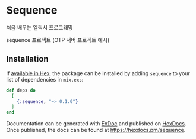 # Sequence

처음 배우는 엘릭서 프로그래밍

sequence 프로젝트 (OTP 서버 프로젝트 예시)

## Installation

If [available in Hex](https://hex.pm/docs/publish), the package can be installed
by adding `sequence` to your list of dependencies in `mix.exs`:

```elixir
def deps do
  [
    {:sequence, "~> 0.1.0"}
  ]
end
```

Documentation can be generated with [ExDoc](https://github.com/elixir-lang/ex_doc)
and published on [HexDocs](https://hexdocs.pm). Once published, the docs can
be found at <https://hexdocs.pm/sequence>.

